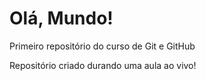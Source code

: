 # Olá, Mundo!
 Primeiro repositório do curso de Git e GitHub

Repositório criado durando uma aula ao vivo!

